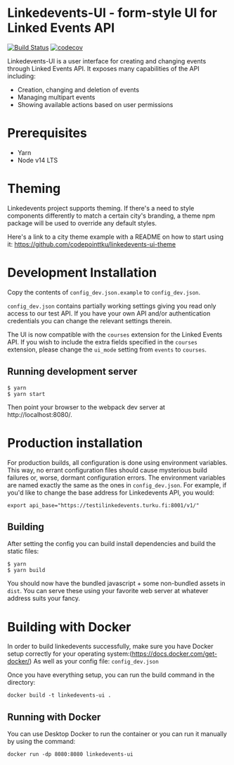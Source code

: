 Linkedevents-UI - form-style UI for Linked Events API
=====================================================

[![Build Status](https://travis-ci.org/City-of-Turku/linkedevents-ui.svg?branch=develop)](https://travis-ci.org/City-of-Turku/linkedevents-ui)
[![codecov](https://codecov.io/gh/City-of-Turku/linkedevents-ui/branch/develop/graph/badge.svg)](https://codecov.io/gh/City-of-Turku/linkedevents-ui)

Linkedevents-UI is a user interface for creating and changing events through
Linked Events API. It exposes many capabilities of the API including:

* Creation, changing and deletion of events
* Managing multipart events
* Showing available actions based on user permissions

# Prerequisites
* Yarn
* Node v14 LTS 

# Theming

Linkedevents project supports theming. 
If there's a need to style components differently to match a certain city's branding,
a theme npm package will be used to override any default styles.

Here's a link to a city theme example with a README on how to start using it: https://github.com/codepointtku/linkedevents-ui-theme

# Development Installation

Copy the contents of `config_dev.json.example` to `config_dev.json`.

`config_dev.json` contains partially working settings giving you read only
access to our test API. If you have your own API and/or authentication
credentials you can change the relevant settings therein.

The UI is now compatible with the `courses` extension for the Linked Events API.
If you wish to include the extra fields specified in the `courses` extension,
please change the `ui_mode` setting from `events` to `courses`.

## Running development server

```
$ yarn
$ yarn start
```

Then point your browser to the webpack dev server at http://localhost:8080/.

# Production installation

For production builds, all configuration is done using environment
variables. This way, no errant configuration files should cause mysterious
build failures or, worse, dormant configuration errors. The environment variables
are named exactly the same as the ones in `config_dev.json`. For example,
if you'd like to change the base address for Linkedevents API, you would:
```
export api_base="https://testilinkedevents.turku.fi:8001/v1/"
```

## Building

After setting the config you can build install dependencies and build the
static files:
```
$ yarn
$ yarn build
```

You should now have the bundled javascript + some non-bundled assets in
`dist`. You can serve these using your favorite web server at whatever
address suits your fancy.

# Building with Docker

In order to build linkedevents successfully, make sure you have Docker setup correctly for your operating system:(https://docs.docker.com/get-docker/)
As well as your config file: `config_dev.json`

Once you have everything setup, you can run the build command in the directory:
```
docker build -t linkedevents-ui .
```

## Running with Docker
You can use Desktop Docker to run the container or you can run it manually by using the command:
```
docker run -dp 8080:8080 linkedevents-ui
```